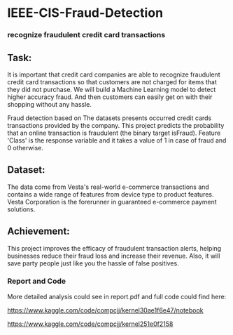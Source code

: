 # IEEE-CIS-Fraud-Detection

### recognize fraudulent credit card transactions

## Task:
It is important that credit card companies are able to recognize fraudulent credit card transactions so that customers are not charged for items that they did not purchase. We will build a Machine Learning model to detect higher accuracy fraud. And then customers can easily get on with their shopping without any hassle.

Fraud detection based on The datasets presents occurred credit cards transactions provided by the company. This project predicts the probability that an online transaction is fraudulent (the binary target isFraud). Feature 'Class' is the response variable and it takes a value of 1 in case of fraud and 0 otherwise.

## Dataset:
The data come from Vesta's real-world e-commerce transactions and contains a wide range of features from device type to product features. Vesta Corporation is the forerunner in guaranteed e-commerce payment solutions. 

## Achievement: 
This project improves the efficacy of fraudulent transaction alerts, helping businesses reduce their fraud loss and increase their revenue. Also, it will save party people just like you the hassle of false positives. 


### Report and Code

More detailed analysis could see in report.pdf and full code could find here:

https://www.kaggle.com/code/compcjj/kernel30ae1f6e47/notebook

https://www.kaggle.com/code/compcjj/kernel251e0f2158
